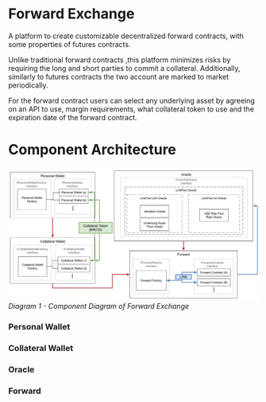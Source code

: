 # Forward Exchange
A platform to create customizable decentralized forward contracts, with some properties of futures contracts.

Unlike traditional forward contracts ,this platform minimizes risks by
requiring the long and short parties to commit a collateral.
Additionally, similarly to futures contracts the two account are marked to market periodically.

For the forward contract users can select any underlying asset by agreeing on an API to use, margin requirements, what collateral token to use and the expiration date of the forward contract.

# Component Architecture
![Component Diagram](https://github.com/tamasan77/ForwardExchange/blob/main/docs/Component%20Diagram.jpg?raw=true)
*Diagram 1 - Component Diagram of Forward Exchange*

### Personal Wallet

### Collateral Wallet

### Oracle

### Forward

